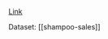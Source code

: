 [Link](https://machinelearningmastery.com/update-lstm-networks-training-time-series-forecasting/)

Dataset: [[shampoo-sales]]

